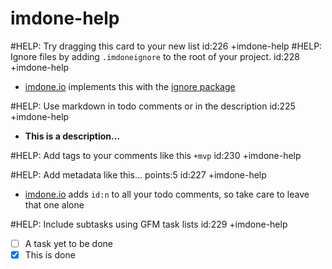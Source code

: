 imdone-help
====
#HELP: Try dragging this card to your new list id:226 +imdone-help
#HELP: Ignore files by adding `.imdoneignore` to the root of your project. id:228 +imdone-help
- [imdone.io](https://imdone.io) implements this with the [ignore package](https://www.npmjs.com/package/ignore)

#HELP: Use markdown in todo comments or in the description id:225 +imdone-help
- **This is a description...**

#HELP: Add tags to your comments like this `+mvp` id:230 +imdone-help

#HELP: Add metadata like this... points:5 id:227 +imdone-help
- [imdone.io](https://imdone.io) adds `id:n` to all your todo comments, so take care to leave that one alone

#HELP: Include subtasks using GFM task lists id:229 +imdone-help
- [ ] A task yet to be done
- [x] This is done
